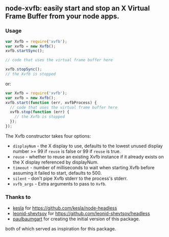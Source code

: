 ## node-xvfb: easily start and stop an X Virtual Frame Buffer from your node apps.

### Usage

```javascript
var Xvfb = require('xvfb');
var xvfb = new Xvfb();
xvfb.startSync();

// code that uses the virtual frame buffer here

xvfb.stopSync();
// the Xvfb is stopped
```

or:

```javascript
var Xvfb = require('xvfb');
var xvfb = new Xvfb();
xvfb.start(function (err, xvfbProcess) {
  // code that uses the virtual frame buffer here
  xvfb.stop(function (err) {
    // the Xvfb is stopped
  });
});
```

The Xvfb constructor takes four options:

- <code>displayNum</code> - the X display to use, defaults to the lowest unused display number >= 99 if <code>reuse</code> is false or 99 if <code>reuse</code> is true.
- <code>reuse</code> - whether to reuse an existing Xvfb instance if it already exists on the X display referenced by displayNum.
- <code>timeout</code> - number of milliseconds to wait when starting Xvfb before assuming it failed to start, defaults to 500.
- <code>silent</code> - don't pipe Xvfb stderr to the process's stderr.
- <code>xvfb_args</code> - Extra arguments to pass to `Xvfb`.

### Thanks to

- [kesla](https://github.com/kesla) for https://github.com/kesla/node-headless
- [leonid-shevtsov](https://github.com/leonid-shevtsov) for https://github.com/leonid-shevtsov/headless
- [paulbaumgart](https://github.com/paulbaumgart) for creating the initial version of this package.

both of which served as inspiration for this package.
